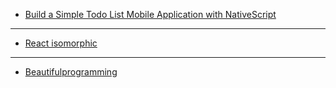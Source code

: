 
- [Build a Simple Todo List Mobile Application with NativeScript](https://x-team.com/2016/04/build-simple-todo-list-mobile-application-nativescript/)

---

- [React isomorphic](https://react.rocks/tag/Isomorphic)

---

- [Beautifulprogramming](http://beautifulprogramming.com/)